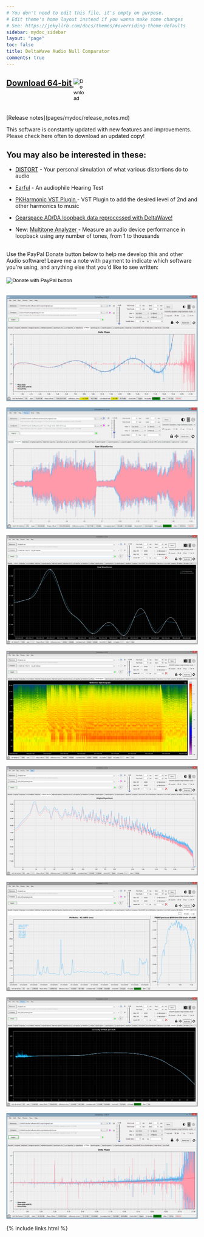 ```yaml
---
# You don't need to edit this file, it's empty on purpose.
# Edit theme's home layout instead if you wanna make some changes
# See: https://jekyllrb.com/docs/themes/#overriding-theme-defaults
sidebar: mydoc_sidebar
layout: "page"
toc: false
title: DeltaWave Audio Null Comparator
comments: true
---
```


## <a href="DeltaWaveSetup.zip">Download 64-bit  <input type="image" id="download" alt="Download" src="images/windows-logo.png" width="30" align="top">   </a>
<br>
[Release notes](pages/mydoc/release_notes.md)

This software is constantly updated with new features and improvements. Please check here often to download an updated copy!

## You may also be interested in these:
* <a href="https://distortaudio.org" target="_blank">DISTORT</a> - Your personal simulation of what various distortions do to audio
* <a href="https://distortaudio.org/earful.html">Earful</a> - An audiophile Hearing Test 
* <a href="https://distortaudio.org/pkharmonic.html">PKHarmonic VST Plugin </a> - VST Plugin to add the desired level of 2nd and other harmonics to music<br>

* [Gearspace AD/DA loopback data reprocessed with DeltaWave!](pages/mydoc/gearslutz.md)
* New: <a href="https://distortaudio.org/multitone.html" >Multitone Analyzer </a> - Measure an audio device performance in loopback using any number of tones, from 1 to thousands<br>
  
<br>
Use the PayPal Donate button below to help me develop this and other Audio software! Leave me a note with payment to indicate which software you're using, and anything else that you'd like to see written:
<br><br>
<form action="https://www.paypal.com/donate" method="post" target="_top">
<input type="hidden" name="hosted_button_id" value="79SK4HAQSSP3Q" />
<input type="image" src="https://www.paypalobjects.com/en_US/i/btn/btn_donateCC_LG.gif" border="0" name="submit" title="PayPal - The safer, easier way to pay online!" alt="Donate with PayPal button" />
<img alt="" border="0" src="https://www.paypal.com/en_US/i/scr/pixel.gif" width="1" height="1" />
</form>
<br>

![waveform](images/Lyra1.png)

![waveform](images/img1.png)

![waveform](images/img2-1.png)

![waveform](images/img2-2.png)

![waveform](images/img2-3.png)

![waveform](images/img2-4.png)

![waveform](images/img2-5.png)

![waveform](images/Madison.png)


{% include links.html %}
